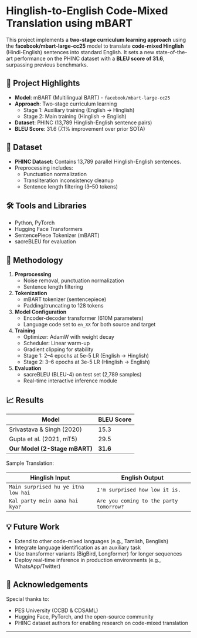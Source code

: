 # Hinglish-to-English Code-Mixed Translation using mBART

This project implements a **two-stage curriculum learning approach** using the **facebook/mbart-large-cc25** model to translate **code-mixed Hinglish** (Hindi-English) sentences into standard English. It sets a new state-of-the-art performance on the PHINC dataset with a **BLEU score of 31.6**, surpassing previous benchmarks.

## 🚀 Project Highlights

- **Model**: mBART (Multilingual BART) - `facebook/mbart-large-cc25`
- **Approach**: Two-stage curriculum learning
  - Stage 1: Auxiliary training (English → Hinglish)
  - Stage 2: Main training (Hinglish → English)
- **Dataset**: PHINC (13,789 Hinglish-English sentence pairs)
- **BLEU Score**: 31.6 (7.1% improvement over prior SOTA)

## 📂 Dataset

- **PHINC Dataset**: Contains 13,789 parallel Hinglish-English sentences.
- Preprocessing includes:
  - Punctuation normalization
  - Transliteration inconsistency cleanup
  - Sentence length filtering (3–50 tokens)

## 🛠️ Tools and Libraries

- Python, PyTorch
- Hugging Face Transformers
- SentencePiece Tokenizer (mBART)
- sacreBLEU for evaluation

## 📌 Methodology

1. **Preprocessing**
   - Noise removal, punctuation normalization
   - Sentence length filtering
2. **Tokenization**
   - mBART tokenizer (sentencepiece)
   - Padding/truncating to 128 tokens
3. **Model Configuration**
   - Encoder-decoder transformer (610M parameters)
   - Language code set to `en_XX` for both source and target
4. **Training**
   - Optimizer: AdamW with weight decay
   - Scheduler: Linear warm-up
   - Gradient clipping for stability
   - Stage 1: 2–4 epochs at 5e-5 LR (English → Hinglish)
   - Stage 2: 3–6 epochs at 3e-5 LR (Hinglish → English)
5. **Evaluation**
   - sacreBLEU (BLEU-4) on test set (2,789 samples)
   - Real-time interactive inference module

## 📈 Results

| Model                            | BLEU Score |
|----------------------------------|------------|
| Srivastava & Singh (2020)        | 15.3       |
| Gupta et al. (2021, mT5)         | 29.5       |
| **Our Model (2-Stage mBART)**    | **31.6**   |

Sample Translation:

| Hinglish Input                                | English Output                                   |
|-----------------------------------------------|--------------------------------------------------|
| `Main surprised hu ye itna low hai`           | `I'm surprised how low it is.`                   |
| `Kal party mein aana hai kya?`                | `Are you coming to the party tomorrow?`         |

## 💡 Future Work

- Extend to other code-mixed languages (e.g., Tamlish, Benglish)
- Integrate language identification as an auxiliary task
- Use transformer variants (BigBird, Longformer) for longer sequences
- Deploy real-time inference in production environments (e.g., WhatsApp/Twitter)

## 🙏 Acknowledgements

Special thanks to:
- PES University (CCBD & CDSAML)
- Hugging Face, PyTorch, and the open-source community
- PHINC dataset authors for enabling research on code-mixed translation

---

